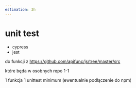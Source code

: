 ```yaml
---
estimation: 3h
---
```

# unit test

+ cypress
+ jest

do funkcji z
https://github.com/apifunc/js/tree/master/src

które będa w osobnych repo
1-1

1 funkcja
1 unittest minimum
(ewentualnie podłączenie do npm)
